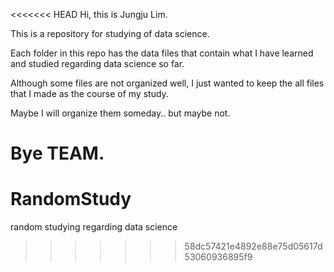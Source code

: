 <<<<<<< HEAD
Hi, this is Jungju Lim.

This is a repository for studying of data science.

Each folder in this repo has the data files that contain what I have learned and studied regarding data science so far.

Although some files are not organized well, I just wanted to keep the all files that I made as the course of my study.

Maybe I will organize them someday.. but maybe not.

Bye TEAM.
=======
# RandomStudy
random studying regarding data science
>>>>>>> 58dc57421e4892e88e75d05617d53060936895f9
